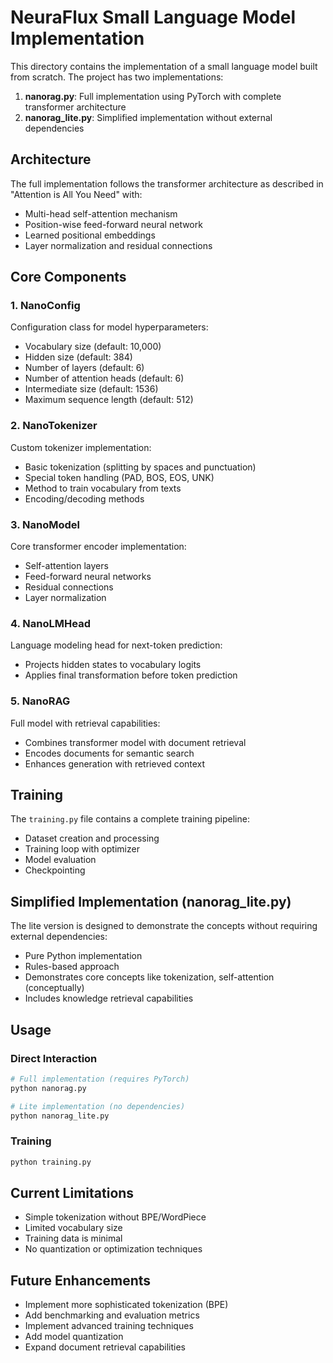 # NeuraFlux Small Language Model Implementation

This directory contains the implementation of a small language model built from scratch. The project has two implementations:

1. **nanorag.py**: Full implementation using PyTorch with complete transformer architecture
2. **nanorag_lite.py**: Simplified implementation without external dependencies

## Architecture

The full implementation follows the transformer architecture as described in "Attention is All You Need" with:

- Multi-head self-attention mechanism
- Position-wise feed-forward neural network
- Learned positional embeddings
- Layer normalization and residual connections

## Core Components

### 1. NanoConfig

Configuration class for model hyperparameters:
- Vocabulary size (default: 10,000)
- Hidden size (default: 384)
- Number of layers (default: 6)
- Number of attention heads (default: 6)
- Intermediate size (default: 1536)
- Maximum sequence length (default: 512)

### 2. NanoTokenizer

Custom tokenizer implementation:
- Basic tokenization (splitting by spaces and punctuation)
- Special token handling (PAD, BOS, EOS, UNK)
- Method to train vocabulary from texts
- Encoding/decoding methods

### 3. NanoModel

Core transformer encoder implementation:
- Self-attention layers
- Feed-forward neural networks
- Residual connections
- Layer normalization

### 4. NanoLMHead

Language modeling head for next-token prediction:
- Projects hidden states to vocabulary logits
- Applies final transformation before token prediction

### 5. NanoRAG

Full model with retrieval capabilities:
- Combines transformer model with document retrieval
- Encodes documents for semantic search
- Enhances generation with retrieved context

## Training

The `training.py` file contains a complete training pipeline:
- Dataset creation and processing
- Training loop with optimizer
- Model evaluation
- Checkpointing

## Simplified Implementation (nanorag_lite.py)

The lite version is designed to demonstrate the concepts without requiring external dependencies:
- Pure Python implementation
- Rules-based approach
- Demonstrates core concepts like tokenization, self-attention (conceptually)
- Includes knowledge retrieval capabilities

## Usage

### Direct Interaction

```bash
# Full implementation (requires PyTorch)
python nanorag.py

# Lite implementation (no dependencies)
python nanorag_lite.py
```

### Training

```bash
python training.py
```

## Current Limitations

- Simple tokenization without BPE/WordPiece
- Limited vocabulary size
- Training data is minimal
- No quantization or optimization techniques

## Future Enhancements

- Implement more sophisticated tokenization (BPE)
- Add benchmarking and evaluation metrics
- Implement advanced training techniques
- Add model quantization
- Expand document retrieval capabilities 
